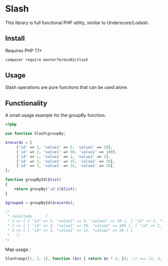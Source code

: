 # Slash
This library is full functional PHP utility, similar to Underscore/Lodash.

## Install
Requires PHP 7.1+
```bash
composer require masterfermin02/slash
```

## Usage
Slash operations are pure functions that can be used alone.

## Functionality
A small usage example for the groupBy function:
```php
<?php

use function Slash\groupBy;

$records = [
     ['id' => 1, 'value1' => 5, 'value2' => 10],
     ['id' => 2, 'value1' => 50, 'value2' => 100],
     ['id' => 1, 'value1' => 2, 'value2' => 2],
     ['id' => 2, 'value1' => 15, 'value2' => 20],
     ['id' => 3, 'value1' => 15, 'value2' => 20],
];

function groupById($list)
{
    return groupBy('id')($list);
}

$grouped = groupById($records);

/*
 * resultado :    [
 * 1 => [ [ "id" => 1, "value1" => 5, "value2" => 10 ], [ "id" => 1, "value1" => 1, "value2" => 2 ] ], 
 * 2 => [ [ "id" => 2, "value1" => 50, "value2" => 100 ], [ "id" => 2, "value1" => 15, "value2" => 20 ] ], 
 * 3 => [ [ "id" => 3, "value1" => 15, "value2" => 20 ] ]   
 *   ];
*/

```

Map usage :
```php 
Slash\map([1, 2, 3], function ($n) { return $n * 2; });  // === [2, 4, 6]
```
